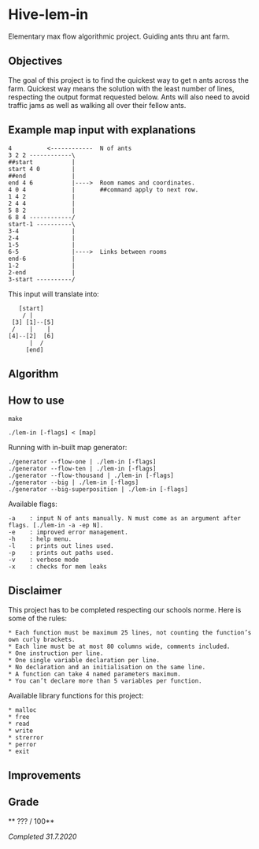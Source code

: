 # Hive-lem-in
Elementary max flow algorithmic project. Guiding ants thru ant farm.

## Objectives
The goal of this project is to find the quickest way to get n ants across the farm. Quickest way means the solution with the least number of lines, respecting the output format requested below. Ants will also need to avoid traffic jams as well as walking all over their fellow ants.

## Example map input with explanations
```
4          <------------  N of ants
3 2 2 ------------\
##start           |
start 4 0         |
##end             |
end 4 6           |---->  Room names and coordinates.
4 0 4             |       ##command apply to next row.
1 4 2             |
2 4 4             |
5 8 2             |
6 8 4 ------------/
start-1 ----------\
3-4               |
2-4               |
1-5               |
6-5               |---->  Links between rooms
end-6             |
1-2               |
2-end             |
3-start ----------/
```
This input will translate into:
```
   [start] 
    / |
 [3] [1]--[5]
 /    |    | 
[4]--[2]  [6]
      |  /
     [end]
```
## Algorithm

## How to use
```
make
```
```
./lem-in [-flags] < [map]
```
Running with in-built map generator:
```
./generator --flow-one | ./lem-in [-flags]
./generator --flow-ten | ./lem-in [-flags]
./generator --flow-thousand | ./lem-in [-flags]
./generator --big | ./lem-in [-flags]
./generator --big-superposition | ./lem-in [-flags]
```
Available flags:
```
-a    : input N of ants manually. N must come as an argument after flags. [./lem-in -a -ep N].
-e    : improved error management.
-h    : help menu.
-l    : prints out lines used.
-p    : prints out paths used.
-v    : verbose mode
-x    : checks for mem leaks
```

## Disclaimer
This project has to be completed respecting our schools norme. Here is some of the rules:
```
* Each function must be maximum 25 lines, not counting the function’s own curly brackets.
* Each line must be at most 80 columns wide, comments included.
* One instruction per line.
* One single variable declaration per line.
* No declaration and an initialisation on the same line.
* A function can take 4 named parameters maximum.
* You can’t declare more than 5 variables per function.
```
Available library functions for this project:
```
* malloc
* free
* read
* write
* strerror
* perror
* exit
```

## Improvements

## Grade
** ??? / 100**

_Completed 31.7.2020_
